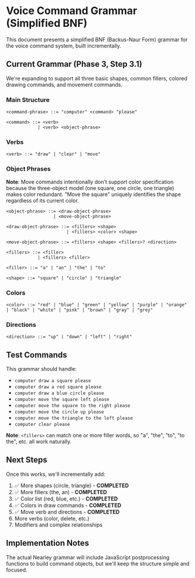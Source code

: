 # Voice Command Grammar (Simplified BNF)

This document presents a simplified BNF (Backus-Naur Form) grammar for the voice command system, built incrementally.

## Current Grammar (Phase 3, Step 3.1)

We're expanding to support all three basic shapes, common fillers, colored drawing commands, and movement commands.

### Main Structure
```bnf
<command-phrase> ::= "computer" <command> "please"

<command> ::= <verb>
            | <verb> <object-phrase>
```

### Verbs
```bnf
<verb> ::= "draw" | "clear" | "move"
```

### Object Phrases

**Note**: Move commands intentionally don't support color specification because the three-object model (one square, one circle, one triangle) makes color redundant. "Move the square" uniquely identifies the shape regardless of its current color.

```bnf
<object-phrase> ::= <draw-object-phrase>
                  | <move-object-phrase>

<draw-object-phrase> ::= <fillers> <shape>
                       | <fillers> <color> <shape>

<move-object-phrase> ::= <fillers> <shape> <fillers>? <direction>

<fillers> ::= <filler>
            | <fillers> <filler>

<filler> ::= "a" | "an" | "the" | "to"

<shape> ::= "square" | "circle" | "triangle"
```

### Colors
```bnf
<color> ::= "red" | "blue" | "green" | "yellow" | "purple" | "orange" | "black" | "white" | "pink" | "brown" | "gray" | "grey"
```

### Directions
```bnf
<direction> ::= "up" | "down" | "left" | "right"
```

## Test Commands

This grammar should handle:
- `computer draw a square please`
- `computer draw a red square please`
- `computer draw a blue circle please`
- `computer move the square left please`
- `computer move the square to the right please`
- `computer move the circle up please`
- `computer move the triangle to the left please`
- `computer clear please`

**Note**: `<fillers>` can match one or more filler words, so "a", "the", "to", "to the", etc. all work naturally.

## Next Steps

Once this works, we'll incrementally add:
1. ✅ More shapes (circle, triangle) - **COMPLETED**
2. ✅ More fillers (the, an) - **COMPLETED**
3. ✅ Color list (red, blue, etc.) - **COMPLETED**
4. ✅ Colors in draw commands - **COMPLETED**
5. ✅ Move verb and directions - **COMPLETED**
6. More verbs (color, delete, etc.)
7. Modifiers and complex relationships

## Implementation Notes

The actual Nearley grammar will include JavaScript postprocessing functions to build command objects, but we'll keep the structure simple and focused.
